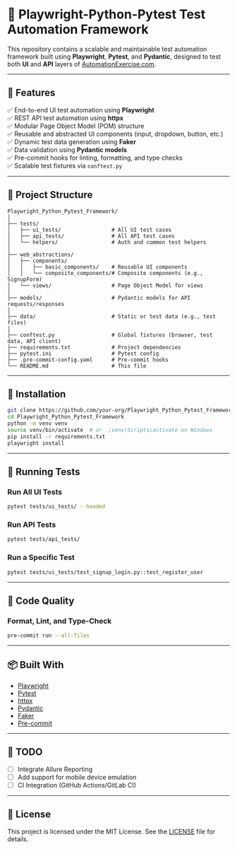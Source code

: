 
# 🧪 Playwright-Python-Pytest Test Automation Framework

This repository contains a scalable and maintainable test automation framework built using **Playwright**, **Pytest**, and **Pydantic**, designed to test both **UI** and **API** layers of [AutomationExercise.com](https://automationexercise.com).

---

## 🚀 Features

✅ End-to-end UI test automation using **Playwright**  
✅ REST API test automation using **httpx**  
✅ Modular Page Object Model (POM) structure  
✅ Reusable and abstracted UI components (input, dropdown, button, etc.)  
✅ Dynamic test data generation using **Faker**  
✅ Data validation using **Pydantic models**  
✅ Pre-commit hooks for linting, formatting, and type checks  
✅ Scalable test fixtures via `conftest.py`

---

## 📁 Project Structure

```
Playwright_Python_Pytest_Framework/
│
├── tests/
│   ├── ui_tests/                # All UI test cases
│   ├── api_tests/               # All API test cases
│   └── helpers/                 # Auth and common test helpers
│
├── web_abstractions/
│   ├── components/
│   │   ├── basic_components/    # Reusable UI components
│   │   └── composite_components/# Composite components (e.g., SignupForm)
│   └── views/                   # Page Object Model for views
│
├── models/                      # Pydantic models for API requests/responses
│
├── data/                        # Static or test data (e.g., test files)
│
├── conftest.py                  # Global fixtures (browser, test data, API client)
├── requirements.txt             # Project dependencies
├── pytest.ini                   # Pytest config
├── .pre-commit-config.yaml      # Pre-commit hooks
└── README.md                    # This file
```

---

## 🔧 Installation

```bash
git clone https://github.com/your-org/Playwright_Python_Pytest_Framework.git
cd Playwright_Python_Pytest_Framework
python -m venv venv
source venv/bin/activate  # or .\venv\Scripts\activate on Windows
pip install -r requirements.txt
playwright install
```

---

## 🧪 Running Tests

### Run All UI Tests
```bash
pytest tests/ui_tests/ --headed
```

### Run API Tests
```bash
pytest tests/api_tests/
```

### Run a Specific Test
```bash
pytest tests/ui_tests/test_signup_login.py::test_register_user
```

---

## 🧼 Code Quality

### Format, Lint, and Type-Check
```bash
pre-commit run --all-files
```

---

## 📦 Built With

- [Playwright](https://playwright.dev/python/)
- [Pytest](https://docs.pytest.org/)
- [httpx](https://www.python-httpx.org/)
- [Pydantic](https://docs.pydantic.dev/)
- [Faker](https://faker.readthedocs.io/)
- [Pre-commit](https://pre-commit.com/)

---

## 📌 TODO

- [ ] Integrate Allure Reporting
- [ ] Add support for mobile device emulation
- [ ] CI Integration (GitHub Actions/GitLab CI)

---
## 📄 License
This project is licensed under the MIT License. See the [LICENSE](LICENSE) file for details.
```